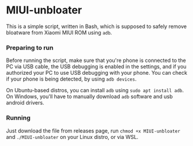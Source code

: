 # MIUI-unbloater

This is a simple script, written in Bash, which is supposed to safely remove bloatware from Xiaomi MIUI ROM using `adb`.

### Preparing to run

Before running the script, make sure that you're phone is connected to the PC via USB cable, the USB debugging is enabled in the settings, and if you authorized your PC to use USB debugging with your phone. You can check if your phone is being detected, by using `adb devices`.

On Ubuntu-based distros, you can install `adb` using `sudo apt install adb`.
<br>
On Windows, you'll have to manually download `adb` software and usb android drivers.

### Running

Just download the file from releases page, run `chmod +x MIUI-unbloater` and `./MIUI-unbloater` on your Linux distro, or via WSL.

